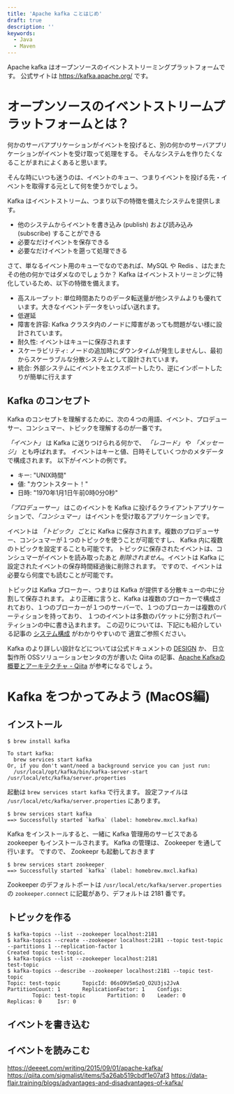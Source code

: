 ```yaml
---
title: 'Apache kafka ことはじめ'
draft: true
description: ''
keywords:
  - Java
  - Maven
---
```


Apache kafka はオープンソースのイベントストリーミングプラットフォームです。
公式サイトは https://kafka.apache.org/ です。

オープンソースのイベントストリームプラットフォームとは？
====

何かのサーバアプリケーションがイベントを投げると、別の何かのサーバアプリケーションがイベントを受け取って処理をする。
そんなシステムを作りたくなることがまれによくあると思います。

そんな時にいつも迷うのは、イベントのキュー、つまりイベントを投げる先・イベントを取得する元として何を使うかでしょう。

Kafka はイベントストリーム、つまり以下の特徴を備えたシステムを提供します。

* 他のシステムからイベントを書き込み (publish) および読み込み (subscribe) することができる
* 必要なだけイベントを保存できる
* 必要なだけイベントを遡って処理できる


さて、単なるイベント用のキューでなのであれば、MySQL や Redis 、はたまたその他の何かではダメなのでしょうか？
Kafka はイベントストリーミングに特化しているため、以下の特徴を備えます。

* 高スループット: 単位時間あたりのデータ転送量が他システムよりも優れています。大きなイベントデータをいっぱい送れます。
* 低遅延
* 障害を許容: Kafka クラスタ内のノードに障害があっても問題がない様に設計されています。
* 耐久性: イベントはキューに保存されます
* スケーラビリティ: ノードの追加時にダウンタイムが発生しませんし、最初からスケーラブルな分散システムとして設計されています。
* 統合: 外部システムにイベントをエクスポートしたり、逆にインポートしたりが簡単に行えます

Kafka のコンセプト
---

Kafka のコンセプトを理解するために、次の４つの用語、イベント、プロデューサー、コンシュマー、トピックを理解するのが一番です。

*「イベント」* は Kafka に送りつけられる何かで、 *「レコード」* や *「メッセージ」* とも呼ばれます。
イベントはキーと値、日時そしていくつかのメタデータで構成されます。
以下がイベントの例です。

* キー: "UNIX時間"
* 値: "カウントスタート！"
* 日時: "1970年1月1日午前0時0分0秒"

*「プロデューサー」* はこのイベントを Kafka に投げるクライアントアプリケーションで、*「コンシュマー」* はイベントを受け取るアプリケーションです。

イベントは *「トピック」* ごとに Kafka に保存されます。複数のプロデューサー、コンシュマーが１つのトピックを使うことが可能ですし、
Kafka 内に複数のトピックを設定することも可能です。
トピックに保存されたイベントは、コンシュマーがイベントを読み取ったあと *削除されません*。イベントは Kafka に設定されたイベントの保存時間経過後に削除されます。
ですので、イベントは必要なら何度でも読むことが可能です。

トピックは Kafka ブローカー、つまりは Kafka が提供する分散キューの中に分割して保存されます。
より正確に言うと、Kafka は複数のブローカーで構成されており、１つのブローカーが１つのサーバーで、１つのブローカーは複数のパーティションを持っており、
１つのイベントは多数のパケットに分割されパーティションの中に書き込まれます。
この辺りについては、下記にも紹介している記事の [システム構成](https://qiita.com/sigmalist/items/5a26ab519cbdf1e07af3#%E3%82%B7%E3%82%B9%E3%83%86%E3%83%A0%E6%A7%8B%E6%88%90) がわかりやすいので
適宜ご参照ください。

Kafka のより詳しい設計などについては公式ドキュメントの [DESIGN](https://kafka.apache.org/documentation/#design) か、
日立製作所 OSSソリューションセンタの方が書いた Qiita の記事、[Apache Kafkaの概要とアーキテクチャ - Qiita](https://qiita.com/sigmalist/items/5a26ab519cbdf1e07af3) が参考になるでしょう。


Kafka をつかってみよう (MacOS編)
====

インストール
----

```
$ brew install kafka

To start kafka:
  brew services start kafka
Or, if you don't want/need a background service you can just run:
  /usr/local/opt/kafka/bin/kafka-server-start /usr/local/etc/kafka/server.properties
```

起動は `brew services start kafka` で行えます。
設定ファイルは `/usr/local/etc/kafka/server.properties` にあります。

```
$ brew services start kafka
==> Successfully started `kafka` (label: homebrew.mxcl.kafka)
```

Kafka をインストールすると、一緒に Kafka 管理用のサービスである zookeeper もインストールされます。
Kafka の管理は、 Zookeeper を通して行います。
ですので、 Zookeepr も起動しておきます

```
$ brew services start zookeeper
==> Successfully started `kafka` (label: homebrew.mxcl.kafka)
```

Zookeeper のデフォルトポートは `/usr/local/etc/kafka/server.properties` の `zookeeper.connect` に記載があり、デフォルトは 2181 番です。

トピックを作る
----

```
$ kafka-topics --list --zookeeper localhost:2181
$ kafka-topics --create --zookeeper localhost:2181 --topic test-topic --partitions 1 --replication-factor 1
Created topic test-topic.
$ kafka-topics --list --zookeeper localhost:2181
test-topic
$ kafka-topics --describe --zookeeper localhost:2181 --topic test-topic
Topic: test-topic       TopicId: 06sO9V5mSzO_O2U3js2JvA PartitionCount: 1       ReplicationFactor: 1    Configs:
        Topic: test-topic       Partition: 0    Leader: 0       Replicas: 0     Isr: 0
```


イベントを書き込む
---


イベントを読みこむ
---




https://deeeet.com/writing/2015/09/01/apache-kafka/
https://qiita.com/sigmalist/items/5a26ab519cbdf1e07af3
https://data-flair.training/blogs/advantages-and-disadvantages-of-kafka/
